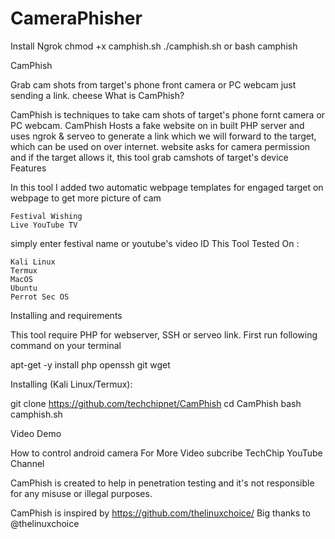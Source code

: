 # CameraPhisher
Install Ngrok 
chmod +x camphish.sh
./camphish.sh or bash camphish

CamPhish

Grab cam shots from target's phone front camera or PC webcam just sending a link. cheese
What is CamPhish?

CamPhish is techniques to take cam shots of target's phone fornt camera or PC webcam. CamPhish Hosts a fake website on in built PHP server and uses ngrok & serveo to generate a link which we will forward to the target, which can be used on over internet. website asks for camera permission and if the target allows it, this tool grab camshots of target's device
Features

In this tool I added two automatic webpage templates for engaged target on webpage to get more picture of cam

    Festival Wishing
    Live YouTube TV

simply enter festival name or youtube's video ID
This Tool Tested On :

    Kali Linux
    Termux
    MacOS
    Ubuntu
    Perrot Sec OS

Installing and requirements

This tool require PHP for webserver, SSH or serveo link. First run following command on your terminal

apt-get -y install php openssh git wget

Installing (Kali Linux/Termux):

git clone https://github.com/techchipnet/CamPhish
cd CamPhish
bash camphish.sh

Video Demo

How to control android camera
For More Video subcribe TechChip YouTube Channel

CamPhish is created to help in penetration testing and it's not responsible for any misuse or illegal purposes.

CamPhish is inspired by https://github.com/thelinuxchoice/ Big thanks to @thelinuxchoice

